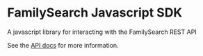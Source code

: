 FamilySearch Javascript SDK
===========================

A javascript library for interacting with the FamilySearch REST API

See the [API docs](http://rootsdev.org/familysearch-javascript-sdk) for more information.

